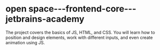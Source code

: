 # open space---frontend-core---jetbrains-academy
 The project covers the basics of JS, HTML, and CSS. You will learn how to position and design elements, work with different inputs, and even create animation using JS.
